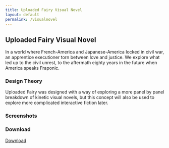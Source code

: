 ```yaml
---
title: Uploaded Fairy Visual Novel
layout: default
permalink: /visualnovel
---
```

## Uploaded Fairy Visual Novel
In a world where French-America and Japanese-America locked in civil war, an apprentice executioner torn between love and justice. We explore what led up to the civil unrest, to the aftermath eighty years in the future when America speaks Fraponic.

### Design Theory
Uploaded Fairy was designed with a way of exploring a more panel by panel breakdown of kinetic visual novels, but this concept will also be used to explore more complicated interactive fiction later.

### Screenshots

### Download
[Download]()
